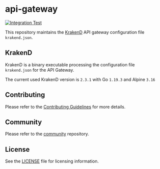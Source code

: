 # api-gateway

[![Integration Test](https://github.com/instill-ai/api-gateway/actions/workflows/integration-test.yml/badge.svg)](https://github.com/instill-ai/api-gateway/actions/workflows/integration-test.yml)

This repository maintains the [KrakenD](https://www.krakend.io) API gateway configuration file `krakend.json`.

## KrakenD

KrakenD is a binary executable processing the configuration file `krakend.json` for the API Gateway.

The current used KrakenD version is `2.3.1` with Go `1.19.3` and Alpine `3.16`

## Contributing

Please refer to the [Contributing Guidelines](./.github/CONTRIBUTING.md) for more details.

## Community

Please refer to the [community](https://github.com/instill-ai/community) repository.

## License

See the [LICENSE](./LICENSE) file for licensing information.
